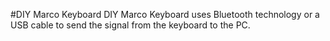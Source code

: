 #DIY Marco Keyboard
DIY Marco Keyboard uses Bluetooth technology or a USB cable to send the signal from the keyboard to the PC.
